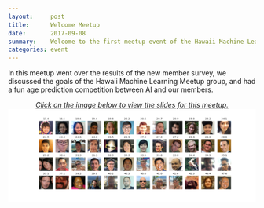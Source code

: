 ```yaml
---
layout:     post
title:      Welcome Meetup
date:       2017-09-08
summary:    Welcome to the first meetup event of the Hawaii Machine Learning Meetup group. <img src="https://github.com/hawaiimachinelearning/hawaiimachinelearning.github.io/raw/master/slides/all_members-small.jpg" alt="Welcome Presentation Slides">
categories: event
---
```


In this meetup went over the results of the new member survey, we discussed the goals of the Hawaii Machine Learning Meetup group, and had a fun age prediction competition between AI and our members. 

<p align="center">
	<a href="https://www.slideshare.net/MichaelMotoki/hawaii-machine-learning-our-inaugural-meetup">
		<i>Click on the image below to view the slides for this meetup.</i>
		<img src="https://github.com/hawaiimachinelearning/hawaiimachinelearning.github.io/raw/master/slides/members.png" alt="Welcome Presentation Slides">	
	</a>
	
	
</p>


